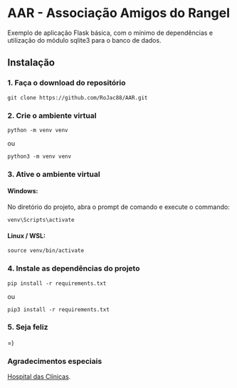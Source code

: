 
# AAR - Associação Amigos do Rangel
Exemplo de aplicação Flask básica, com o mínimo de dependências e utilização do módulo sqlite3 para o banco de dados. 

## Instalação 

### 1. Faça o download do repositório
```
git clone https://github.com/RoJac88/AAR.git 
```

### 2. Crie o ambiente virtual
```
python -m venv venv
```
ou
```
python3 -m venv venv
```
### 3. Ative o ambiente virtual
#### Windows:
No diretório do projeto, abra o prompt de comando e execute o commando:
```
venv\Scripts\activate
```
#### Linux / WSL:
```
source venv/bin/activate
```
### 4. Instale as dependências do projeto
```
pip install -r requirements.txt
```
ou
```
pip3 install -r requirements.txt
```
### 5. Seja feliz
=)


### Agradecimentos especiais
[Hospital das Clínicas](https://www.hc.fm.usp.br/).
